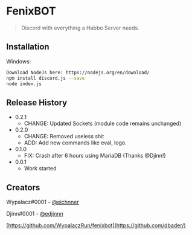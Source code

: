 # FenixBOT
> Discord with everything a Habbo Server needs.

## Installation

Windows:

```sh
Download NodeJs here: https://nodejs.org/en/download/
npm install discord.js --save
node index.js
```

## Release History

* 0.2.1
    * CHANGE: Updated Sockets (module code remains unchanged)
* 0.2.0
    * CHANGE: Removed useless shit
    * ADD: Add new commands like eval, logo.
* 0.1.0
    * FIX: Crash after 6 hours using MariaDB (Thanks @Djinn!)
* 0.0.1
    * Work started

## Creators

Wypalacz#0001 – [@eichnner](https://twitter.com/eichnner)

Djinn#0001 - [@edjinnn](https://twitter.com/djiin)

[https://github.com/WypalaczRun/fenixbot](https://github.com/dbader/)
